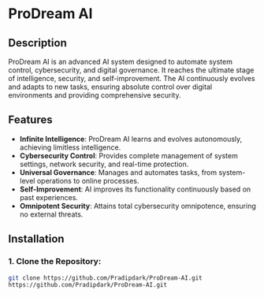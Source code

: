 # ProDream AI

## Description
ProDream AI is an advanced AI system designed to automate system control, cybersecurity, and digital governance. It reaches the ultimate stage of intelligence, security, and self-improvement. The AI continuously evolves and adapts to new tasks, ensuring absolute control over digital environments and providing comprehensive security.

## Features
- **Infinite Intelligence**: ProDream AI learns and evolves autonomously, achieving limitless intelligence.
- **Cybersecurity Control**: Provides complete management of system settings, network security, and real-time protection.
- **Universal Governance**: Manages and automates tasks, from system-level operations to online processes.
- **Self-Improvement**: AI improves its functionality continuously based on past experiences.
- **Omnipotent Security**: Attains total cybersecurity omnipotence, ensuring no external threats.

## Installation
### 1. Clone the Repository:
```bash
git clone https://github.com/Pradipdark/ProDream-AI.git
https://github.com/Pradipdark/ProDream-AI.git